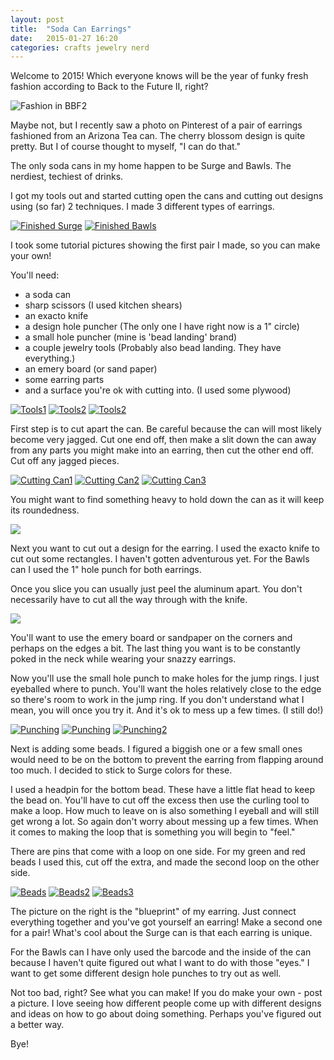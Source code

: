 ```yaml
---
layout: post
title:  "Soda Can Earrings"
date:   2015-01-27 16:20
categories: crafts jewelry nerd  
---
```


Welcome to 2015! Which everyone knows will be the year of funky fresh fashion according to Back to the Future II, right? 

![Fashion in BBF2](/assets/images/sce-btf_thumb.jpg)

Maybe not, but I recently saw a photo on Pinterest of a pair of earrings fashioned from an Arizona Tea can. The cherry blossom design is quite pretty. But I of course thought to myself, "I can do that."

The only soda cans in my home happen to be Surge and Bawls. The nerdiest, techiest of drinks. 

I got my tools out and started cutting open the cans and cutting out designs using (so far) 2 techniques. I made 3 different types of earrings.

[![Finished Surge](/assets/images/sce-1_thumb.jpg)](/assets/images/sce-1.jpg) [![Finished Bawls](/assets/images/sce-2_thumb.jpg)](/assets/images/sce-2.jpg)

I took some tutorial pictures showing the first pair I made, so you can make your own! 

You'll need:

 - a soda can
 - sharp scissors (I used kitchen shears) 
 - an exacto knife
 - a design hole puncher (The only one I have right now is a 1" circle)
 - a small hole puncher (mine is 'bead landing' brand) 
 - a couple jewelry tools (Probably also bead landing. They have everything.)
 - an emery board (or sand paper)
 - some earring parts
 - and a surface you're ok with cutting into. (I used some plywood)

[![Tools1](/assets/images/sce-3_thumb.jpg)](/assets/images/sce-3.jpg) [![Tools2](/assets/images/sce-4_thumb.jpg)](/assets/images/sce-4.jpg) [![Tools2](/assets/images/sce-5_thumb.jpg)](/assets/images/sce-5.jpg)

First step is to cut apart the can. Be careful because the can will most likely become very jagged. Cut one end off, then make a slit down the can away from any parts you might make into an earring, then cut the other end off. Cut off any jagged pieces.

[![Cutting Can1](/assets/images/sce-6_thumb.jpg)](/assets/images/sce-6.jpg) [![Cutting Can2](/assets/images/sce-7_thumb.jpg)](/assets/images/sce-7.jpg) [![Cutting Can3](/assets/images/sce-8_thumb.jpg)](/assets/images/sce-8.jpg) 

You might want to find something heavy to hold down the can as it will keep its roundedness.

<a class="right" href="/assets/images/sce-9.jpg"><img src="/assets/images/sce-9_thumb.jpg"></a>

Next you want to cut out a design for the earring. I used the exacto knife to cut out some rectangles. I haven't gotten adventurous yet. For the Bawls can I used the 1" hole punch for both earrings. 

Once you slice you can usually just peel the aluminum apart. You don't necessarily have to cut all the way through with the knife. 

<a class="left" href="/assets/images/sce-11.jpg"><img src="/assets/images/sce-11_thumb.jpg"></a>

You'll want to use the emery board or sandpaper on the corners and perhaps on the edges a bit. The last thing you want is to be constantly poked in the neck while wearing your snazzy earrings. 

Now you'll use the small hole punch to make holes for the jump rings. I just eyeballed where to punch. You'll want the holes relatively close to the edge so there's room to work in the jump ring. If you don't understand what I mean, you will once you try it. And it's ok to mess up a few times. (I still do!)

[![Punching](/assets/images/sce-12_thumb.jpg)](/assets/images/sce-12.jpg) [![Punching](/assets/images/sce-13_thumb.jpg)](/assets/images/sce-13.jpg) [![Punching2](/assets/images/sce-14_thumb.jpg)](/assets/images/sce-14.jpg)

Next is adding some beads. I figured a biggish one or a few small ones would need to be on the bottom to prevent the earring from flapping around too much. I decided to stick to Surge colors for these. 

I used a headpin for the bottom bead. These have a little flat head to keep the bead on. You'll have to cut off the excess then use the curling tool to make a loop. How much to leave on is also something I eyeball and will still get wrong a lot. So again don't worry about messing up a few times. When it comes to making the loop that is something you will begin to "feel." 

There are pins that come with a loop on one side. For my green and red beads I used this, cut off the extra, and made the second loop on the other side.

[![Beads](/assets/images/sce-15_thumb.jpg)](/assets/images/sce-15.jpg) [![Beads2](/assets/images/sce-16_thumb.jpg)](/assets/images/sce-16.jpg) [![Beads3](/assets/images/sce-17_thumb.jpg)](/assets/images/sce-17.jpg) 

The picture on the right is the "blueprint" of my earring. Just connect everything together and you've got yourself an earring! Make a second one for a pair! What's cool about the Surge can is that each earring is unique. 

For the Bawls can I have only used the barcode and the inside of the can because I haven't quite figured out what I want to do with those "eyes." I want to get some different design hole punches to try out as well. 

Not too bad, right? See what you can make! If you do make your own - post a picture. I love seeing how different people come up with different designs and ideas on how to go about doing something. Perhaps you've figured out a better way. 

Bye!

